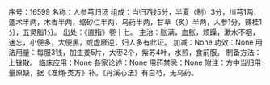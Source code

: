 序号：16599
名称：人参芎归汤
组成：当归7钱5分，半夏（制）3分，川芎1两，蓬术半两，木香半两，缩砂仁半两，乌药半两，甘草（炙）半两，人参1分，辣桂1分，五灵脂1分。
出处：《直指》卷十七。
主治：胀满，血胀，烦躁，漱水不咽，迷忘，小便多，大便黑，或虚厥逆，妇人多有此证。
加减：None
功效：None
用法用量：每服3钱，加生姜5片，大枣2个，紫苏4叶，水煎，食前服。
制备方法：上锉散。
临床应用：None
各家论述：None
用药禁忌：None
附注：方中当归用量原缺，据《准绳·类方》补。《丹溪心法》有白芍，无乌药。
